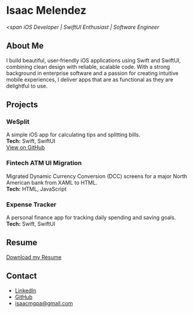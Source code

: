 # Isaac Melendez  
_<span iOS Developer | SwiftUI Enthusiast | Software Engineer_

## About Me  
I build beautiful, user‑friendly iOS applications using Swift and SwiftUI, combining clean design with reliable, scalable code. With a strong background in enterprise software and a passion for creating intuitive mobile experiences, I deliver apps that are as functional as they are delightful to use.

## Projects  
### WeSplit  
A simple iOS app for calculating tips and splitting bills.  
**Tech:** Swift, SwiftUI  
[View on GitHub](#)

### Fintech ATM UI Migration  
Migrated Dynamic Currency Conversion (DCC) screens for a major North American bank from XAML to HTML.  
**Tech:** HTML, JavaScript  

### Expense Tracker  
A personal finance app for tracking daily spending and saving goals.  
**Tech:** Swift, SwiftUI  

## Resume  
[Download my Resume](#)

## Contact  
- [LinkedIn]((https://www.linkedin.com/in/mlndz/))  
- [GitHub](https://github.com/mlndzz)  
- isaacmgpa@gmail.com
